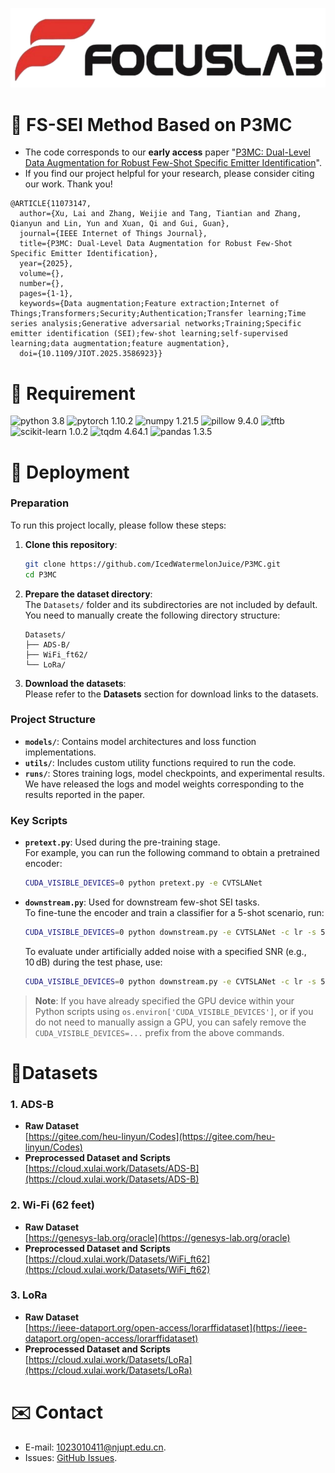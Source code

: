![FocusLab](https://github.com/IcedWatermelonJuice/IcedWatermelonJuice/blob/main/FocusLab_Logo.png?raw=true)

# 📢 FS-SEI Method Based on P3MC
* The code corresponds to our **early access** paper "[P3MC: Dual-Level Data Augmentation for Robust Few-Shot Specific Emitter Identification](https://ieeexplore.ieee.org/document/11073147)".
* If you find our project helpful for your research, please consider citing our work. Thank you!
```
@ARTICLE{11073147,
  author={Xu, Lai and Zhang, Weijie and Tang, Tiantian and Zhang, Qianyun and Lin, Yun and Xuan, Qi and Gui, Guan},
  journal={IEEE Internet of Things Journal}, 
  title={P3MC: Dual-Level Data Augmentation for Robust Few-Shot Specific Emitter Identification}, 
  year={2025},
  volume={},
  number={},
  pages={1-1},
  keywords={Data augmentation;Feature extraction;Internet of Things;Transformers;Security;Authentication;Transfer learning;Time series analysis;Generative adversarial networks;Training;Specific emitter identification (SEI);few-shot learning;self-supervised learning;data augmentation;feature augmentation},
  doi={10.1109/JIOT.2025.3586923}}
```

# 📑 Requirement
![python 3.8](https://img.shields.io/badge/python-3.8-blue)
![pytorch 1.10.2](https://img.shields.io/badge/pytorch-1.10.2-blue)
![numpy 1.21.5](https://img.shields.io/badge/numpy-1.21.5-blue)
![pillow 9.4.0](https://img.shields.io/badge/pillow-9.4.0-blue)
![tftb](https://img.shields.io/badge/tftb-9.4.0-blue)
![scikit-learn 1.0.2](https://img.shields.io/badge/scikit--learn-1.0.2-blue)
![tqdm 4.64.1](https://img.shields.io/badge/tqdm-4.64.1-blue)
![pandas 1.3.5](https://img.shields.io/badge/pandas-1.3.5-blue)

# 🎯 Deployment
### Preparation
To run this project locally, please follow these steps:
1. **Clone this repository**:
   ```bash
   git clone https://github.com/IcedWatermelonJuice/P3MC.git
   cd P3MC
   ```
2. **Prepare the dataset directory**:  
   The `Datasets/` folder and its subdirectories are not included by default.  
   You need to manually create the following directory structure:
   ```
   Datasets/
   ├── ADS-B/
   ├── WiFi_ft62/
   └── LoRa/
   ```

3. **Download the datasets**:  
   Please refer to the **Datasets** section for download links to the datasets.

### Project Structure
- **`models/`**: Contains model architectures and loss function implementations.
- **`utils/`**: Includes custom utility functions required to run the code.
- **`runs/`**: Stores training logs, model checkpoints, and experimental results.  
  We have released the logs and model weights corresponding to the results reported in the paper.
### Key Scripts
- **`pretext.py`**: Used during the pre-training stage.  
  For example, you can run the following command to obtain a pretrained encoder:  
  ```bash
  CUDA_VISIBLE_DEVICES=0 python pretext.py -e CVTSLANet
  ```
- **`downstream.py`**: Used for downstream few-shot SEI tasks.  
  To fine-tune the encoder and train a classifier for a 5-shot scenario, run:  
  ```bash
  CUDA_VISIBLE_DEVICES=0 python downstream.py -e CVTSLANet -c lr -s 5
  ```  
  To evaluate under artificially added noise with a specified SNR (e.g., 10 dB) during the test phase, use:  
  ```bash
  CUDA_VISIBLE_DEVICES=0 python downstream.py -e CVTSLANet -c lr -s 5 --snr_enable --snr 10
  ```
> **Note**: If you have already specified the GPU device within your Python scripts using `os.environ['CUDA_VISIBLE_DEVICES']`, or if you do not need to manually assign a GPU,  you can safely remove the `CUDA_VISIBLE_DEVICES=...` prefix from the above commands.

# 💽Datasets
### 1. ADS-B
- **Raw Dataset**  
  [https://gitee.com/heu-linyun/Codes](https://gitee.com/heu-linyun/Codes)
- **Preprocessed Dataset and Scripts**  
  [https://cloud.xulai.work/Datasets/ADS-B](https://cloud.xulai.work/Datasets/ADS-B)

### 2. Wi-Fi (62 feet)
- **Raw Dataset**  
  [https://genesys-lab.org/oracle](https://genesys-lab.org/oracle)
- **Preprocessed Dataset and Scripts**  
  [https://cloud.xulai.work/Datasets/WiFi_ft62](https://cloud.xulai.work/Datasets/WiFi_ft62)

### 3. LoRa
- **Raw Dataset**  
  [https://ieee-dataport.org/open-access/lorarffidataset](https://ieee-dataport.org/open-access/lorarffidataset)
- **Preprocessed Dataset and Scripts**  
  [https://cloud.xulai.work/Datasets/LoRa](https://cloud.xulai.work/Datasets/LoRa)

# ✉️ Contact
* E-mail: [1023010411@njupt.edu.cn](mailto:1023010411@njupt.edu.cn).
* Issues: [GitHub Issues](https://github.com/IcedWatermelonJuice/P3MC/issues).
